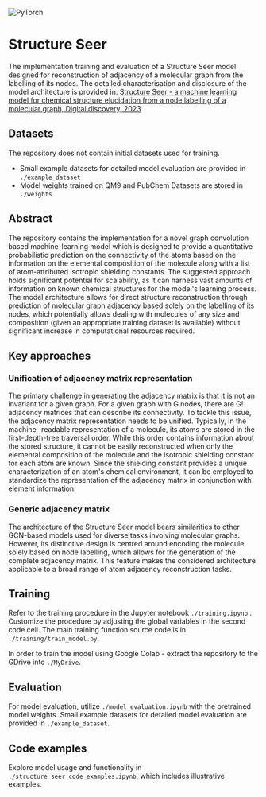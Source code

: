 ![PyTorch](https://img.shields.io/badge/PyTorch-%23EE4C2C.svg?style=for-the-badge&logo=PyTorch&logoColor=white)

# Structure Seer 

The implementation training and evaluation of a Structure Seer model designed for
reconstruction of adjacency of a molecular graph from the labelling of its nodes.
The detailed characterisation and disclosure of the model architecture is provided in:
[Structure Seer - a machine learning model for chemical structure elucidation
from a node labelling of a molecular graph, Digital discovery, 2023]()

## Datasets

The repository does not contain initial datasets used for training. 
- Small example datasets for detailed model evaluation are provided in ```./example_dataset```
- Model weights trained on QM9 and PubChem Datasets are stored in ```./weights```

## Abstract

The repository contains the implementation for a novel graph convolution based machine-learning model which
is designed to provide a quantitative probabilistic prediction on the connectivity of the atoms based on the
information on the elemental composition of the molecule along with a list of atom-attributed isotropic shielding
constants. The suggested approach holds significant potential for scalability, as it can harness vast amounts
of information on known chemical structures for the model's learning process. The model architecture allows for 
direct structure reconstruction through prediction of molecular graph adjacency based solely on the
labelling of its nodes, which potentially allows dealing with molecules of any size and composition
(given an appropriate training dataset is available) without significant increase in computational resources required. 					
				
## Key approaches

### Unification of adjacency matrix representation

The primary challenge in generating the adjacency matrix is that it is not an invariant for a given graph.
For a given graph with G nodes, there are G! adjacency matrices that can describe its connectivity.
To tackle this issue, the adjacency matrix representation needs to be unified. Typically, in the machine- readable
representation of a molecule, its atoms are stored in the first-depth-tree traversal order. 
While this order contains information about the stored structure, it cannot be easily reconstructed when only
the elemental composition of the molecule and the isotropic shielding constant for each atom are known. 
Since the shielding constant provides a unique characterization of an atom's chemical environment, it can be
employed to standardize the representation of the adjacency matrix in conjunction with element information.

### Generic adjacency matrix

The architecture of the Structure Seer model bears similarities to other GCN-based models used for diverse tasks
involving molecular graphs. However, its distinctive design is centred around encoding the molecule
solely based on node labelling, which allows for the generation of the complete adjacency matrix.
This feature makes the considered architecture applicable to a broad range of atom adjacency reconstruction tasks.

## Training

Refer to the training procedure in the Jupyter notebook ```./training.ipynb``` . 
Customize the procedure by adjusting the global variables in the second code cell.
The main training function source code is in ```./training/train_model.py```.

In order to train the model using Google Colab - extract the repository to the GDrive into ```./MyDrive```.

## Evaluation

For model evaluation, utilize ```./model_evaluation.ipynb``` with the pretrained model weights.
Small example datasets for detailed model evaluation are provided in ```./example_dataset```.

## Code examples

Explore model usage and functionality in ```./structure_seer_code_examples.ipynb```,
which includes illustrative examples.




